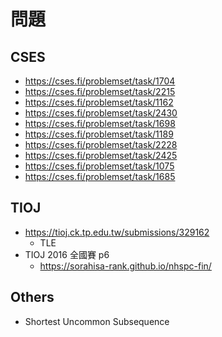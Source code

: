 # 問題
## CSES
- https://cses.fi/problemset/task/1704
- https://cses.fi/problemset/task/2215
- https://cses.fi/problemset/task/1162
- https://cses.fi/problemset/task/2430
- https://cses.fi/problemset/task/1698
- https://cses.fi/problemset/task/1189
- https://cses.fi/problemset/task/2228
- https://cses.fi/problemset/task/2425
- https://cses.fi/problemset/task/1075
- https://cses.fi/problemset/task/1685
## TIOJ
- https://tioj.ck.tp.edu.tw/submissions/329162
  - TLE
- TIOJ 2016 全國賽 p6
  - https://sorahisa-rank.github.io/nhspc-fin/

## Others
- Shortest Uncommon Subsequence


